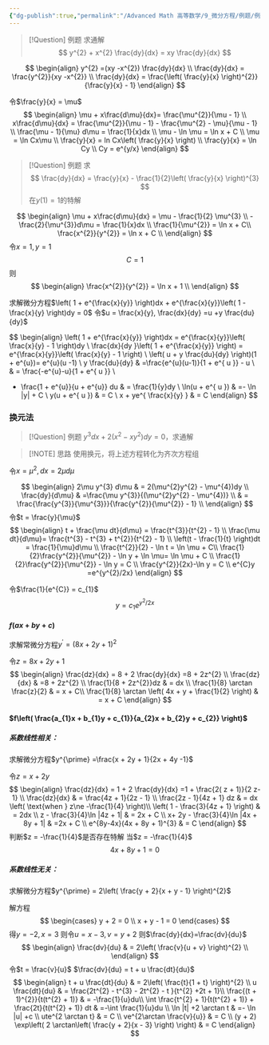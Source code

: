 ```yaml
---
{"dg-publish":true,"permalink":"/Advanced Math 高等数学/9_微分方程/例题/例题：齐次微分方程/","tags":["高数","微积分","例题"]}
---
```



> [!Question] 例题
> 求通解
> $$
> y^{2} + x^{2} \frac{dy}{dx} = xy \frac{dy}{dx}
> $$



$$
\begin{align}
y^{2} =(xy -x^{2}) \frac{dy}{dx} \\
\frac{dy}{dx} = \frac{y^{2}}{xy -x^{2}} \\
\frac{dy}{dx} = \frac{\left( \frac{y}{x} \right)^{2}}{\frac{y}{x} - 1}
\end{align}
$$

令$\frac{y}{x} = \mu$
$$
\begin{align}
\mu + x\frac{d\mu}{dx}= \frac{\mu^{2}}{\mu - 1} \\
 x\frac{d\mu}{dx} = \frac{\mu^{2}}{\mu - 1} - \frac{\mu^{2} - \mu}{\mu - 1} \\
\frac{\mu - 1}{\mu} d\mu = \frac{1}{x}dx \\
\mu - \ln \mu = \ln x + C \\
\mu = \ln Cx\mu \\
\frac{y}{x} = ln Cx\left( \frac{y}{x} \right) \\
\frac{y}{x} = \ln Cy \\
Cy = e^{y/x}
\end{align}
$$


> [!Question] 例题
> 求
> $$
> \frac{dy}{dx} = \frac{y}{x} - \frac{1}{2}\left( \frac{y}{x} \right)^{3}
> $$
> 在$y(1) = 1$的特解


$$
\begin{align}
\mu + x\frac{d\mu}{dx} = \mu - \frac{1}{2} \mu^{3}   \\
-\frac{2}{\mu^{3}}d\mu = \frac{1}{x}dx \\
\frac{1}{\mu^{2}} = \ln x  + C\\
\frac{x^{2}}{y^{2}} = \ln x + C \\
\end{align}
$$
令$x=1,y=1$
$$
C = 1
$$
则
$$
\begin{align}
\frac{x^{2}}{y^{2}} = \ln x + 1 \\
\end{align}
$$

求解微分方程$\left( 1 + e^{\frac{x}{y}} \right)dx + e^{\frac{x}{y}}\left( 1 - \frac{x}{y} \right)dy = 0$
令$u = \frac{x}{y}, \frac{dx}{dy} =u +y \frac{du}{dy}$

$$
\begin{align}
\left( 1 + e^{\frac{x}{y}} \right)dx = e^{\frac{x}{y}}\left( \frac{x}{y} - 1 \right)dy \\
\frac{dx}{dy }\left( 1 + e^{\frac{x}{y}} \right) = e^{\frac{x}{y}}\left( \frac{x}{y} - 1 \right) \\
\left( u + y \frac{du}{dy} \right)(1 + e^{u})= e^{u}(u -1) \\
y \frac{du}{dy} & =\frac{e^{u}(u-1)}{1 + e^{ u }} - u \\
 & = \frac{-e^{u}-u}{1 + e^{ u }} \\
- \frac{1 + e^{u}}{u + e^{u}} du & = \frac{1}{y}dy \\
\ln(u + e^{ u }) & =- \ln |y| + C \\
y(u + e^{ u }) & = C  \\
x + ye^{  \frac{x}{y} }  & = C
\end{align}
$$
### 换元法

> [!Question] 例题
> $y^{3}dx + 2(x^{2} - xy^{2})dy = 0$，求通解


> [!NOTE] 思路
> 使用换元，将上述方程转化为齐次方程组

令$x = \mu^{2},dx= 2\mu d\mu$

$$
\begin{align}
2\mu y^{3} d\mu  & = 2(\mu^{2}y^{2} - \mu^{4})dy \\
\frac{dy}{d\mu} &  =\frac{\mu y^{3}}{(\mu^{2}y^{2} - \mu^{4})} \\
 & = \frac{\frac{y^{3}}{\mu^{3}}}{\frac{y^{2}}{\mu^{2}} - 1} \\
\end{align}
$$
令$t = \frac{y}{\mu}$
$$
\begin{align}
t + \frac{\mu dt}{d\mu} = \frac{t^{3}}{t^{2} - 1} \\
\frac{\mu dt}{d\mu}= \frac{t^{3} - t^{3}  + t^{2}}{t^{2} - 1} \\
\left(t - \frac{1}{t} \right)dt = \frac{1}{\mu}d\mu \\
\frac{t^{2}}{2} - \ln t = \ln \mu  + C\\
\frac{1}{2}\frac{y^{2}}{\mu^{2}} - \ln y + \ln \mu= \ln \mu + C \\
\frac{1}{2}\frac{y^{2}}{\mu^{2}} - \ln y = C \\
\frac{y^{2}}{2x}-\ln y = C \\
e^{C}y =e^{y^{2}/2x}
\end{align}
$$

令$\frac{1}{e^{C}} = c_{1}$
$$
y = c_{1}e^{y^{2}/2x}
$$

#### $f(ax + by + c)$

求解常微分方程$y^{\prime} =(8x + 2y + 1)^{2}$

令$z = 8x + 2y  +1$
$$
\begin{align}
\frac{dz}{dx} = 8  + 2 \frac{dy}{dx} =8 + 2z^{2} \\
\frac{dz}{dx} & =8 + 2z^{2} \\
\frac{1}{8 + 2z^{2}}dz  & = dx \\
\frac{1}{8} \arctan \frac{z}{2}  & = x + C\\
\frac{1}{8} \arctan \left( 4x + y + \frac{1}{2} \right) & = x + C
\end{align}
$$

#### $f\left( \frac{a_{1}x + b_{1}y + c_{1}}{a_{2}x + b_{2}y + c_{2}} \right)$

##### 系数线性相关：

求解微分方程$y^{\prime} =\frac{x + 2y + 1}{2x  + 4y -1}$

令$z = x + 2y$
$$
\begin{align}
\frac{dz}{dx} = 1 + 2 \frac{dy}{dx} =1 + \frac{2( z + 1)}{2 z- 1} \\
\frac{dz}{dx} & =  \frac{4z + 1}{2z - 1} \\
\frac{2z - 1}{4z + 1} dz  & = dx \left( \text{when } z\ne -\frac{1}{4}  \right)\\
\left( 1 - \frac{3}{4z + 1} \right)  & = 2dx \\
z - \frac{3}{4}\ln |4z + 1| & = 2x + C \\
x+ 2y - \frac{3}{4}\ln |4x + 8y + 1|  & =2x + C \\
e^{8y-4x}(4x + 8y + 1)^{3}  & = C
\end{align}
$$
判断$z = -\frac{1}{4}$是否存在特解
当$z = -\frac{1}{4}$
$$
4x + 8y + 1 = 0
$$

##### 系数线性无关：

求解微分方程$y^{\prime} = 2\left( \frac{y + 2}{x + y - 1} \right)^{2}$

解方程
$$
\begin{cases}
y + 2 = 0 \\
x  + y - 1 = 0
\end{cases}
$$
得$y=-2,x=3$
则令$u=x-3,v=y +  2$
则$\frac{dy}{dx}=\frac{dv}{du}$
$$
\begin{align}
\frac{dv}{du}  & = 2\left( \frac{v}{u + v} \right)^{2} \\
\end{align}
$$
令$t = \frac{v}{u}$
$\frac{dv}{du} = t + u \frac{dt}{du}$
$$
\begin{align}
t + u \frac{dt}{du}  & = 2\left( \frac{t}{1 + t} \right)^{2} \\
u \frac{dt}{du} & = \frac{2t^{2} - t^{3} - 2t^{2} - t }{t^{2}  +2t + 1}\\
\frac{(t + 1)^{2}}{t(t^{2} + 1)} &  = -\frac{1}{u}du\\
\int \frac{t^{2} + 1}{t(t^{2} + 1)} + \frac{2t}{t(t^{2} + 1)} dt & =-\int \frac{1}{u}du \\
\ln |t|  +2 \arctan t & =- \ln |u| +c \\
ute^{2 \arctan t} & = C \\
ve^{2\arctan \frac{v}{u}}  & = C \\
(y + 2) \exp\left( 2 \arctan\left( \frac{y + 2}{x - 3} \right) \right) & = C
\end{align}
$$


